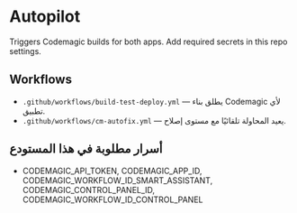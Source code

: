 
# Autopilot
Triggers Codemagic builds for both apps. Add required secrets in this repo settings.


## Workflows
- `.github/workflows/build-test-deploy.yml` — يطلق بناء Codemagic لأي تطبيق.
- `.github/workflows/cm-autofix.yml` — يعيد المحاولة تلقائيًا مع مستوى إصلاح.

## أسرار مطلوبة في هذا المستودع
- CODEMAGIC_API_TOKEN, CODEMAGIC_APP_ID, CODEMAGIC_WORKFLOW_ID_SMART_ASSISTANT, CODEMAGIC_CONTROL_PANEL_ID, CODEMAGIC_WORKFLOW_ID_CONTROL_PANEL
